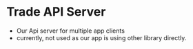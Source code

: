 #  Trade API Server
* Our Api server for multiple app clients 
* currently, not used as our app is using other library directly.  

